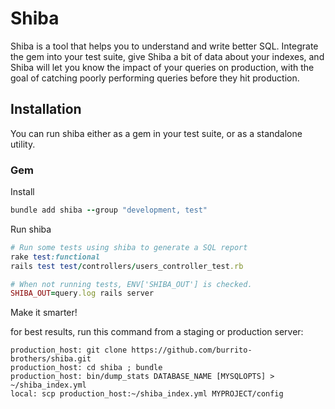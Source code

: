 # Shiba

Shiba is a tool that helps you to understand and write better SQL.  Integrate
the gem into your test suite, give Shiba a bit of data about your indexes, and Shiba
will let you know the impact of your queries on production, with the goal of catching
poorly performing queries before they hit production.

## Installation

You can run shiba either as a gem in your test suite, or as a standalone utility.

### Gem

Install

```ruby
bundle add shiba --group "development, test"
```

Run shiba

```ruby
# Run some tests using shiba to generate a SQL report
rake test:functional
rails test test/controllers/users_controller_test.rb

# When not running tests, ENV['SHIBA_OUT'] is checked.
SHIBA_OUT=query.log rails server
```

Make it smarter!

for best results, run this command from a staging or production server:

```
production_host: git clone https://github.com/burrito-brothers/shiba.git
production_host: cd shiba ; bundle
production_host: bin/dump_stats DATABASE_NAME [MYSQLOPTS] > ~/shiba_index.yml
local: scp production_host:~/shiba_index.yml MYPROJECT/config
```
